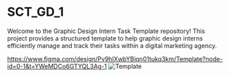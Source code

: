 # SCT_GD_1
Welcome to the Graphic Design Intern Task Template repository! This project provides a structured template to help graphic design interns efficiently manage and track their tasks within a digital marketing agency.

https://www.figma.com/design/Pv9hIXwbYBiqn01tukq3km/Template?node-id=0-1&t=YWeMDCo6GTYQL3Ag-1
![Template](https://github.com/user-attachments/assets/4ef6e7a7-6e3e-43b6-8717-468f5b9de80a)
